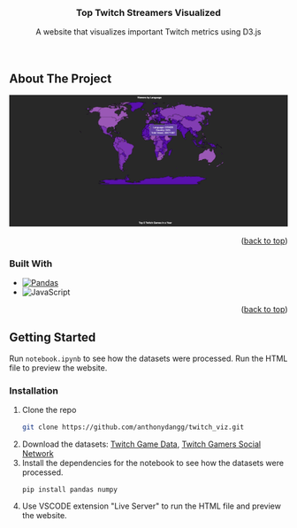 <!-- Improved compatibility of back to top link: See: https://github.com/othneildrew/Best-README-Template/pull/73 -->
<a name="readme-top"></a>
<!--
*** Thanks for checking out the Best-README-Template. If you have a suggestion
*** that would make this better, please fork the repo and create a pull request
*** or simply open an issue with the tag "enhancement".
*** Don't forget to give the project a star!
*** Thanks again! Now go create something AMAZING! :D
-->



<!-- PROJECT SHIELDS -->
<!--
*** I'm using markdown "reference style" links for readability.
*** Reference links are enclosed in brackets [ ] instead of parentheses ( ).
*** See the bottom of this document for the declaration of the reference variables
*** for contributors-url, forks-url, etc. This is an optional, concise syntax you may use.
*** https://www.markdownguide.org/basic-syntax/#reference-style-links
-->


<br />
<div align="center">
  <a href="https://github.com/anthonydangg/twitch_viz">
  </a>

<h3 align="center">Top  Twitch Streamers Visualized</h3>

  <p align="center">
    A website that visualizes important Twitch metrics using D3.js
    <br />
    <br />
    <br />
  </p>
</div>

<!-- ABOUT THE PROJECT -->
## About The Project

[![Product Name Screen Shot][product-screenshot]](https://example.com)

<p align="right">(<a href="#readme-top">back to top</a>)</p>



### Built With

* [![Pandas](https://img.shields.io/badge/pandas-%23150458.svg?style=for-the-badge&logo=pandas&logoColor=white)](https://pandas.pydata.org/)
* ![JavaScript](https://img.shields.io/badge/javascript-%23323330.svg?style=for-the-badge&logo=javascript&logoColor=%23F7DF1E)

<p align="right">(<a href="#readme-top">back to top</a>)</p>



<!-- GETTING STARTED -->
## Getting Started

Run `notebook.ipynb` to see how the datasets were processed. Run the HTML file
to preview the website.

### Installation

1. Clone the repo
   ```sh
   git clone https://github.com/anthonydangg/twitch_viz.git
   ```
2. Download the datasets: [Twitch Game Data](https://www.kaggle.com/datasets/rankirsh/evolution-of-top-games-on-twitch?select=Twitch_game_data.csv), [Twitch Gamers Social Network](https://snap.stanford.edu/data/twitch_gamers.html)
3. Install the dependencies for the notebook to see how the datasets were processed.
    ```
    pip install pandas numpy
    ```
4. Use VSCODE extension "Live Server" to run the HTML file and preview the website.





<!-- MARKDOWN LINKS & IMAGES -->
<!-- https://www.markdownguide.org/basic-syntax/#reference-style-links -->
[contributors-shield]: https://img.shields.io/github/contributors/anthonydangg/twitch_viz.svg?style=for-the-badge
[contributors-url]: https://github.com/anthonydangg/twitch_viz/graphs/contributors
[forks-shield]: https://img.shields.io/github/forks/anthonydangg/twitch_viz.svg?style=for-the-badge
[forks-url]: https://github.com/anthonydangg/twitch_viz/network/members
[stars-shield]: https://img.shields.io/github/stars/anthonydangg/twitch_viz.svg?style=for-the-badge
[stars-url]: https://github.com/anthonydangg/twitch_viz/stargazers
[issues-shield]: https://img.shields.io/github/issues/anthonydangg/twitch_viz.svg?style=for-the-badge
[issues-url]: https://github.com/anthonydangg/twitch_viz/issues
[license-shield]: https://img.shields.io/github/license/anthonydangg/twitch_viz.svg?style=for-the-badge
[license-url]: https://github.com/anthonydangg/twitch_viz/blob/master/LICENSE.txt
[linkedin-shield]: https://img.shields.io/badge/-LinkedIn-black.svg?style=for-the-badge&logo=linkedin&colorB=555
[linkedin-url]: https://www.linkedin.com/in/anthony-dangg/
[product-screenshot]: demo.gif
[Next.js]: https://img.shields.io/badge/next.js-000000?style=for-the-badge&logo=nextdotjs&logoColor=white
[Next-url]: https://nextjs.org/
[React.js]: https://img.shields.io/badge/React-20232A?style=for-the-badge&logo=react&logoColor=61DAFB
[React-url]: https://reactjs.org/
[Vue.js]: https://img.shields.io/badge/Vue.js-35495E?style=for-the-badge&logo=vuedotjs&logoColor=4FC08D
[Vue-url]: https://vuejs.org/
[Angular.io]: https://img.shields.io/badge/Angular-DD0031?style=for-the-badge&logo=angular&logoColor=white
[Angular-url]: https://angular.io/
[Svelte.dev]: https://img.shields.io/badge/Svelte-4A4A55?style=for-the-badge&logo=svelte&logoColor=FF3E00
[Svelte-url]: https://svelte.dev/
[Laravel.com]: https://img.shields.io/badge/Laravel-FF2D20?style=for-the-badge&logo=laravel&logoColor=white
[Laravel-url]: https://laravel.com
[Bootstrap.com]: https://img.shields.io/badge/Bootstrap-563D7C?style=for-the-badge&logo=bootstrap&logoColor=white
[Bootstrap-url]: https://getbootstrap.com
[JQuery.com]: https://img.shields.io/badge/jQuery-0769AD?style=for-the-badge&logo=jquery&logoColor=white
[JQuery-url]: https://jquery.com 
